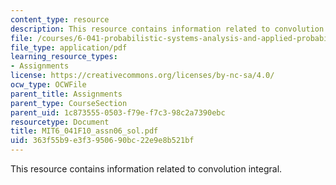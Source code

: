 ```yaml
---
content_type: resource
description: This resource contains information related to convolution integral.
file: /courses/6-041-probabilistic-systems-analysis-and-applied-probability-fall-2010/363f55b9e3f3950690bc22e9e8b521bf_MIT6_041F10_assn06_sol.pdf
file_type: application/pdf
learning_resource_types:
- Assignments
license: https://creativecommons.org/licenses/by-nc-sa/4.0/
ocw_type: OCWFile
parent_title: Assignments
parent_type: CourseSection
parent_uid: 1c873555-0503-f79e-f7c3-98c2a7390ebc
resourcetype: Document
title: MIT6_041F10_assn06_sol.pdf
uid: 363f55b9-e3f3-9506-90bc-22e9e8b521bf
---
```

This resource contains information related to convolution integral.